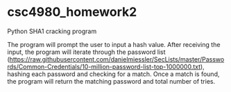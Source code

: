 # csc4980_homework2
Python SHA1 cracking program

The program will prompt the user to input a hash value. After receiving the input, the program will iterate through the password list (https://raw.githubusercontent.com/danielmiessler/SecLists/master/Passwords/Common-Credentials/10-million-password-list-top-1000000.txt), hashing each password and checking for a match. Once a match is found, the program will return the matching password and total number of tries.
